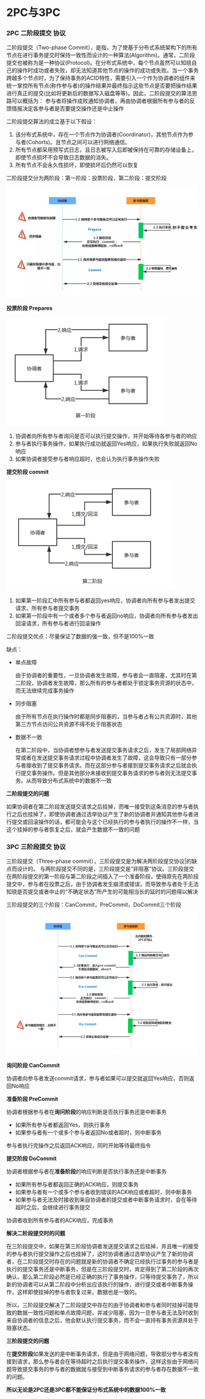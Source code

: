 # 2PC与3PC

### 2PC 二阶段提交 协议

 二阶段提交（Two-phase Commit），是指，为了使基于分布式系统架构下的所有节点在进行事务提交时保持一致性而设计的一种算法(Algorithm)。通常，二阶段提交也被称为是一种协议(Protocol)。在分布式系统中，每个节点虽然可以知晓自己的操作时成功或者失败，却无法知道其他节点的操作的成功或失败。当一个事务跨越多个节点时，为了保持事务的ACID特性，需要引入一个作为协调者的组件来统一掌控所有节点(称作参与者)的操作结果并最终指示这些节点是否要把操作结果进行真正的提交(比如将更新后的数据写入磁盘等等)。因此，二阶段提交的算法思路可以概括为： 参与者将操作成败通知协调者，再由协调者根据所有参与者的反馈情报决定各参与者是否要提交操作还是中止操作

二阶段提交算法的成立基于以下假设：

1. 该分布式系统中，存在一个节点作为协调者(Coordinator)，其他节点作为参与者(Cohorts)。且节点之间可以进行网络通信。
2. 所有节点都采用预写式日志，且日志被写入后即被保持在可靠的存储设备上，即使节点损坏不会导致日志数据的消失。
3. 所有节点不会永久性损坏，即使损坏后仍然可以恢复

二阶段提交分为两阶段：第一阶段：投票阶段，第二阶段：提交阶段

![img](2pc1.jpg)

**投票阶段 Prepares**

![img](2pc2.png)

1. 协调者向所有参与者询问是否可以执行提交操作，并开始等待各参与者的响应
2. 参与者执行事务操作，如果执行成功就返回Yes响应，如果执行失败就返回No响应
3. 如果协调者接受参与者响应超时，也会认为执行事务操作失败

**提交阶段 commit**

![img](2pc3.png)

1. 如果第一阶段汇中所有参与者都返回yes响应，协调者向所有参与者发出提交请求，所有参与者提交事务
2. 如果第一阶段中有一个或者多个参与者返回no响应，协调者向所有参与者发出回滚请求，所有参与者进行回滚操作

二阶段提交优点：尽量保证了数据的强一致，但不是100%一致

缺点：

- 单点故障

  由于协调者的重要性，一旦协调者发生故障，参与者会一直阻塞，尤其时在第二阶段，协调者发生故障，那么所有的参与者都处于锁定事务资源的状态中，而无法继续完成事务操作

- 同步阻塞

  由于所有节点在执行操作时都是同步阻塞的，当参与者占有公共资源时，其他第三方节点访问公共资源不得不处于阻塞状态

- 数据不一致

  在第二阶段中，当协调者想参与者发送提交事务请求之后，发生了局部网络异常或者在发送提交事务请求过程中协调者发生了故障，这会导致只有一部分参与者接收到了提交事务请求。而在这部分参与者接到提交事务请求之后就会执行提交事务操作。但是其他部分未接收到提交事务请求的参与者则无法提交事务。从而导致分布式系统中的数据不一致

**二阶段提交的问题**

 如果协调者在第二阶段发送提交请求之后挂掉，而唯一接受到这条消息的参与者执行之后也挂掉了，即使协调者通过选举协议产生了新的协调者并通知其他参与者进行提交或回滚操作的话，都可能会与这个已经执行的参与者执行的操作不一样，当这个挂掉的参与者恢复之后，就会产生数据不一致的问题

### 3PC 三阶段提交 协议

 三阶段提交（Three-phase commit），三阶段提交是为解决两阶段提交协议|的缺点而设计的。 与两阶段提交不同的是，三阶段提交是“非阻塞”协议。三阶段提交在两阶段提交的第一阶段与第二阶段之间插入了一个准备阶段，使得原先在两阶段提交中，参与者在投票之后，由于协调者发生崩溃或错误，而导致参与者处于无法知晓是否提交或者中止的“不确定状态”所产生的可能相当长的延时的问题得以解决

三阶段提交的三个阶段：CanCommit，PreCommit，DoCommit三个阶段

![img](2pc4.jpg)

**询问阶段 CanCommit**

协调者向参与者发送commit请求，参与者如果可以提交就返回Yes响应，否则返回No响应

**准备阶段 PreCommit**

协调者根据参与者在**询问阶段**的响应判断是否执行事务还是中断事务

- 如果所有参与者都返回Yes，则执行事务
- 如果参与者有一个或多个参与者返回No或者超时，则中断事务

参与者执行完操作之后返回ACK响应，同时开始等待最终指令

**提交阶段 DoCommit**

协调者根据参与者在**准备阶段**的响应判断是否执行事务还是中断事务

- 如果所有参与者都返回正确的ACK响应，则提交事务
- 如果参与者有一个或多个参与者收到错误的ACK响应或者超时，则中断事务
- 如果参与者无法及时接收到来自协调者的提交或者中断事务请求时，会在等待超时之后，会继续进行事务提交

协调者收到所有参与者的ACK响应，完成事务

**解决二阶段提交时的问题**

 在三阶段提交中，如果在第三阶段协调者发送提交请求之后挂掉，并且唯一的接受的参与者执行提交操作之后也挂掉了，这时协调者通过选举协议产生了新的协调者，在二阶段提交时存在的问题就是新的协调者不确定已经执行过事务的参与者是执行的提交事务还是中断事务，但是在三阶段提交时，肯定得到了第二阶段的再次确认，那么第二阶段必然是已经正确的执行了事务操作，只等待提交事务了，所以新的协调者可以从第二阶段中分析出应该执行的操作，进行提交或者中断事务操作，这样即使挂掉的参与者恢复过来，数据也是一致的。

 所以，三阶段提交解决了二阶段提交中存在的由于协调者和参与者同时挂掉可能导致的数据一致性问题和单点故障问题，并减少阻塞，因为一旦参与者无法及时收到来自协调者的信息之后，他会默认执行提交事务，而不会一直持有事务资源并处于阻塞状态。

**三阶段提交的问题**

 在**提交阶段**如果发送的是中断事务请求，但是由于网络问题，导致部分参与者没有接到请求，那么参与者会在等待超时之后执行提交事务操作，这样这些由于网络问题导致提交事务的参与者的数据就与接受到中断事务请求的参与者存在数据不一致的问题。

**所以无论是2PC还是3PC都不能保证分布式系统中的数据100%一致**